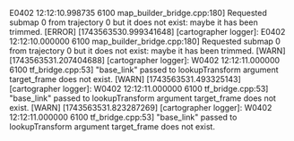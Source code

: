 E0402 12:12:10.998735  6100 map_builder_bridge.cpp:180] Requested submap 0 from trajectory 0 but it does not exist: maybe it has been trimmed.
[ERROR] [1743563530.999341648] [cartographer logger]: E0402 12:12:10.000000  6100 map_builder_bridge.cpp:180] Requested submap 0 from trajectory 0 but it does not exist: maybe it has been trimmed.
[WARN] [1743563531.207404688] [cartographer logger]: W0402 12:12:11.000000  6100 tf_bridge.cpp:53] "base_link" passed to lookupTransform argument target_frame does not exist. 
[WARN] [1743563531.493325143] [cartographer logger]: W0402 12:12:11.000000  6100 tf_bridge.cpp:53] "base_link" passed to lookupTransform argument target_frame does not exist. 
[WARN] [1743563531.823287269] [cartographer logger]: W0402 12:12:11.000000  6100 tf_bridge.cpp:53] "base_link" passed to lookupTransform argument target_frame does not exist. 


